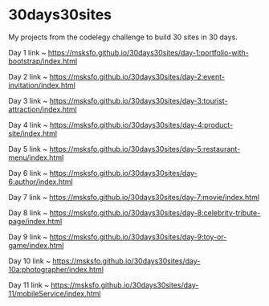 # 30days30sites
My projects from the codelegy challenge to build 30 sites in 30 days.

Day 1 link ~ https://msksfo.github.io/30days30sites/day-1:portfolio-with-bootstrap/index.html

Day 2 link ~ https://msksfo.github.io/30days30sites/day-2:event-invitation/index.html

Day 3 link ~ https://msksfo.github.io/30days30sites/day-3:tourist-attraction/index.html

Day 4 link ~ https://msksfo.github.io/30days30sites/day-4:product-site/index.html

Day 5 link ~ https://msksfo.github.io/30days30sites/day-5:restaurant-menu/index.html

Day 6 link ~ https://msksfo.github.io/30days30sites/day-6:author/index.html

Day 7 link ~ https://msksfo.github.io/30days30sites/day-7:movie/index.html

Day 8 link ~ https://msksfo.github.io/30days30sites/day-8:celebrity-tribute-page/index.html

Day 9 link ~ https://msksfo.github.io/30days30sites/day-9:toy-or-game/index.html

Day 10 link ~ https://msksfo.github.io/30days30sites/day-10a:photographer/index.html

Day 11 link ~ https://msksfo.github.io/30days30sites/day-11/mobileService/index.html




